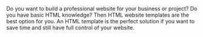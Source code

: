 Do you want to build a professional website for your business or project? Do you have basic HTML knowledge? Then HTML website templates are the best option for you. An HTML template is the perfect solution if you want to save time and still have full control of your website.
